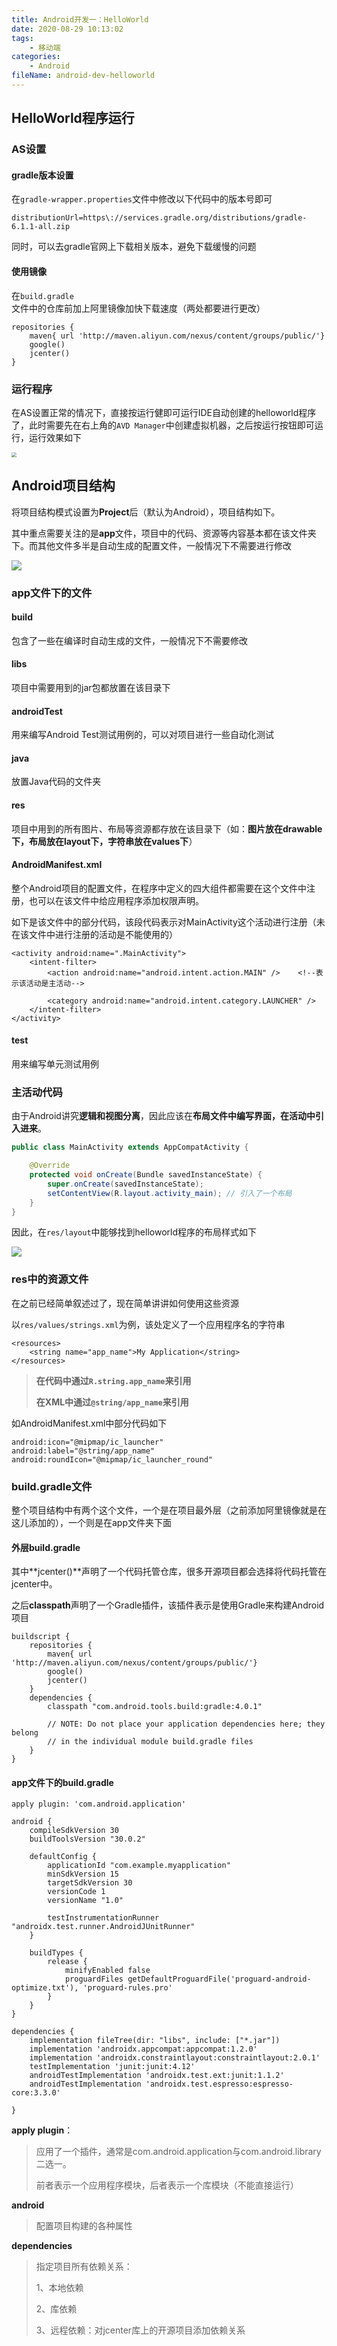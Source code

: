 ```yaml
---
title: Android开发一：HelloWorld
date: 2020-08-29 10:13:02
tags:
	- 移动端
categories:
	- Android
fileName: android-dev-helloworld
---
```


## HelloWorld程序运行

### AS设置

#### gradle版本设置

在`gradle-wrapper.properties`文件中修改以下代码中的版本号即可

```
distributionUrl=https\://services.gradle.org/distributions/gradle-6.1.1-all.zip
```

同时，可以去gradle官网上下载相关版本，避免下载缓慢的问题

#### 使用镜像

在`build.gradle`文件中的仓库前加上阿里镜像加快下载速度（两处都要进行更改）

```
repositories {
    maven{ url 'http://maven.aliyun.com/nexus/content/groups/public/'}
    google()
    jcenter()
}
```

### 运行程序

在AS设置正常的情况下，直接按运行健即可运行IDE自动创建的helloworld程序了，此时需要先在右上角的`AVD Manager`中创建虚拟机器，之后按运行按钮即可运行，运行效果如下

<img src="http://cdn.ziyedy.top/%E4%B8%80%E3%80%81Android%E5%BC%80%E5%8F%91HelloWorld/helloworld.png" style="zoom:50%;" />

## Android项目结构

将项目结构模式设置为**Project**后（默认为Android），项目结构如下。

其中重点需要关注的是**app**文件，项目中的代码、资源等内容基本都在该文件夹下。而其他文件多半是自动生成的配置文件，一般情况下不需要进行修改

![](http://cdn.ziyedy.top/%E4%B8%80%E3%80%81Android%E5%BC%80%E5%8F%91HelloWorld/%E9%A1%B9%E7%9B%AE%E7%BB%93%E6%9E%84.png)

### app文件下的文件

#### build

包含了一些在编译时自动生成的文件，一般情况下不需要修改

#### libs

项目中需要用到的jar包都放置在该目录下

#### androidTest

用来编写Android Test测试用例的，可以对项目进行一些自动化测试

#### java

放置Java代码的文件夹

#### res

项目中用到的所有图片、布局等资源都存放在该目录下（如：**图片放在drawable下，布局放在layout下，字符串放在values下**）

#### AndroidManifest.xml

整个Android项目的配置文件，在程序中定义的四大组件都需要在这个文件中注册，也可以在该文件中给应用程序添加权限声明。

如下是该文件中的部分代码，该段代码表示对MainActivity这个活动进行注册（未在该文件中进行注册的活动是不能使用的）

```
<activity android:name=".MainActivity">
    <intent-filter>
        <action android:name="android.intent.action.MAIN" />	<!--表示该活动是主活动-->

        <category android:name="android.intent.category.LAUNCHER" />
    </intent-filter>
</activity>
```

#### test

用来编写单元测试用例

### 主活动代码

由于Android讲究**逻辑和视图分离**，因此应该在**布局文件中编写界面，在活动中引入进来**。

```java
public class MainActivity extends AppCompatActivity {

    @Override
    protected void onCreate(Bundle savedInstanceState) {
        super.onCreate(savedInstanceState);
        setContentView(R.layout.activity_main);	// 引入了一个布局
    }
}
```

因此，在`res/layout`中能够找到helloworld程序的布局样式如下

![](http://cdn.ziyedy.top/%E4%B8%80%E3%80%81Android%E5%BC%80%E5%8F%91HelloWorld/%E5%B8%83%E5%B1%80.png)



### res中的资源文件

在之前已经简单叙述过了，现在简单讲讲如何使用这些资源

以`res/values/strings.xml`为例，该处定义了一个应用程序名的字符串

```
<resources>
    <string name="app_name">My Application</string>
</resources>
```

> **在代码中通过`R.string.app_name`来引用**
>
> **在XML中通过`@string/app_name`来引用**

如AndroidManifest.xml中部分代码如下

```
android:icon="@mipmap/ic_launcher"
android:label="@string/app_name"
android:roundIcon="@mipmap/ic_launcher_round"
```



### build.gradle文件

整个项目结构中有两个这个文件，一个是在项目最外层（之前添加阿里镜像就是在这儿添加的），一个则是在app文件夹下面

#### 外层build.gradle

其中**jcenter()**声明了一个代码托管仓库，很多开源项目都会选择将代码托管在jcenter中。

之后**classpath**声明了一个Gradle插件，该插件表示是使用Gradle来构建Android项目

```
buildscript {
    repositories {
        maven{ url 'http://maven.aliyun.com/nexus/content/groups/public/'}
        google()
        jcenter()
    }
    dependencies {
        classpath "com.android.tools.build:gradle:4.0.1"

        // NOTE: Do not place your application dependencies here; they belong
        // in the individual module build.gradle files
    }
}
```

#### app文件下的build.gradle

```
apply plugin: 'com.android.application'

android {
    compileSdkVersion 30
    buildToolsVersion "30.0.2"

    defaultConfig {
        applicationId "com.example.myapplication"
        minSdkVersion 15
        targetSdkVersion 30
        versionCode 1
        versionName "1.0"

        testInstrumentationRunner "androidx.test.runner.AndroidJUnitRunner"
    }

    buildTypes {
        release {
            minifyEnabled false
            proguardFiles getDefaultProguardFile('proguard-android-optimize.txt'), 'proguard-rules.pro'
        }
    }
}

dependencies {
    implementation fileTree(dir: "libs", include: ["*.jar"])
    implementation 'androidx.appcompat:appcompat:1.2.0'
    implementation 'androidx.constraintlayout:constraintlayout:2.0.1'
    testImplementation 'junit:junit:4.12'
    androidTestImplementation 'androidx.test.ext:junit:1.1.2'
    androidTestImplementation 'androidx.test.espresso:espresso-core:3.3.0'

}
```

**apply plugin**：

> 应用了一个插件，通常是com.android.application与com.android.library二选一。
>
> 前者表示一个应用程序模块，后者表示一个库模块（不能直接运行）

**android**

> 配置项目构建的各种属性

**dependencies**

> 指定项目所有依赖关系：
>
> 1、本地依赖
>
> 2、库依赖
>
> 3、远程依赖：对jcenter库上的开源项目添加依赖关系